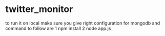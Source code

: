 # twitter_monitor
to run it on local make sure you give right configuration for mongodb
and command to follow are
1 npm install
2 node app.js
